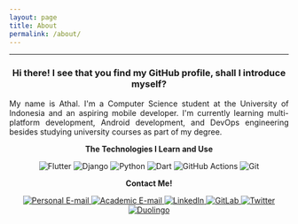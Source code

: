 ```yaml
---
layout: page
title: About
permalink: /about/
---
```


_________________
<h3 align="center">Hi there! I see that you find my GitHub profile, shall I introduce myself?</h3>
<p align="justify">My name is Athal. I'm a Computer Science student at the University of Indonesia and an aspiring mobile developer. I'm currently learning multi-platform development, Android development, and DevOps engineering besides studying university courses as part of my degree.</p>


<p align="center"><strong>The Technologies I Learn and Use</strong></p>
<p align="center">
  <a>
    <img alt="Flutter" src="https://img.shields.io/badge/Flutter-%2302569B.svg?&style=for-the-badge&logo=Flutter&logoColor=white"/>
  </a>
  <a>
    <img alt="Django" src="https://img.shields.io/badge/django-%23092E20.svg?style=for-the-badge&logo=django&logoColor=white"/>
  </a>
  <a>
    <img alt="Python" src="https://img.shields.io/badge/python%20-%2314354C.svg?&style=for-the-badge&logo=python&logoColor=white"/>
  </a>
  <a>
  <img alt="Dart" src="https://img.shields.io/badge/dart-%230175C2.svg?&style=for-the-badge&logo=dart&logoColor=white"/>
  </a>
  <a>
  <img alt="GitHub Actions" src="https://img.shields.io/badge/github%20actions-%232671E5.svg?style=for-the-badge&logo=githubactions&logoColor=white"/>
  </a>
  <a>
  <img alt="Git" src="https://img.shields.io/badge/git-%23F05033.svg?style=for-the-badge&logo=git&logoColor=white"/>
  </a>
</p>

<p align="center"><strong>Contact Me!</strong></p>

<p align="center">
  <a href="mailto:mhd.athallah@gmail.com">
    <img alt="Personal E-mail" src="https://img.shields.io/badge/Personal-D14836?style=for-the-badge&logo=gmail&logoColor=white"/>
  </a>
  <a href="mailto:muhammad.athallah01@ui.ac.id">
    <img alt="Academic E-mail" src="https://img.shields.io/badge/Academic-D14836?style=for-the-badge&logo=gmail&logoColor=white"/>
  </a>
  <a href="https://www.linkedin.com/in/mhd-athallah/">
    <img alt="LinkedIn" src="https://img.shields.io/badge/linkedin-%230077B5.svg?style=for-the-badge&logo=linkedin&logoColor=white"/>
  </a>
  <a href="https://gitlab.com/determinedguy/">
    <img alt="GitLab" src="https://img.shields.io/badge/gitlab-%23181717.svg?style=for-the-badge&logo=gitlab&logoColor=white"/>
  </a>
  <a href="https://twitter.com/mhd_athallah">
    <img alt="Twitter" src="https://img.shields.io/badge/Twitter-%231DA1F2.svg?style=for-the-badge&logo=Twitter&logoColor=white"/>
  </a>
  <a href="https://www.duolingo.com/profile/mhd.athallah">
    <img alt="Duolingo" src="https://img.shields.io/badge/Duolingo-%234DC730.svg?style=for-the-badge&logo=Duolingo&logoColor=white"/>
  </a>
</p>
